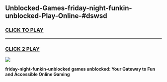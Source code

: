 
## Unblocked-Games-friday-night-funkin-unblocked-Play-Online-#dswsd
<h3>
<a href="https://premium.freeplayer.one?title=friday-night-funkin-unblocked&ref=27F">CLICK TO PLAY</a></h3>
<hr>

<h3>
<a href="https://premium.freeplayer.one?title=friday-night-funkin-unblocked&ref=27F">CLICK 2 PLAY</a>
  
</h3>

<a href="https://premium.freeplayer.one?title=friday-night-funkin-unblocked&ref=27F"><img src="https://clearcache.store/games.png"></a>


**friday-night-funkin-unblocked games unblocked: Your Gateway to Fun and Accessible Online Gaming**
